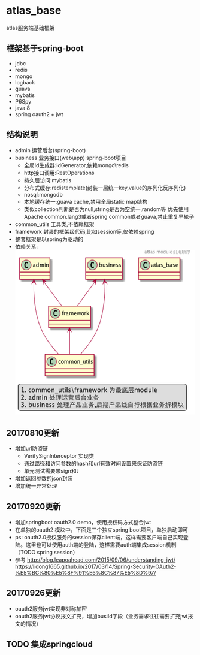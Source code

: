 atlas_base
==========

atlas服务端基础框架

## 框架基于spring-boot
- jdbc
- redis
- mongo
- logback
- guava
- mybatis
- P6Spy
- java 8
- spring oauth2 + jwt

## 结构说明
- admin 运营后台(spring-boot)
- business 业务接口(web\app) spring-boot项目
    - 全局Id生成器:IdGenerator,依赖mongo\redis
    - http接口调用:RestOperations
    - 持久层访问:mybatis
    - 分布式缓存:redistemplate(封装一层统一key,value的序列化反序列化)
    - nosql:mongodb
    - 本地缓存统一:guava cache,禁用全局static map结构
    - 类似collection判断是否为null,string是否为空统一,random等
    优先使用Apache common.lang3或者spring common或者guava,禁止重复早轮子
- common_utils 工具类,不依赖框架
- framework 封装的框架级代码,比如session等,仅依赖spring
- 整套框架是以spring为驱动的
- 依赖关系:
![依赖关系](seq-queue.png) 







## 20170810更新
- 增加url防盗链
    - VerifySignInterceptor 实现类
    - 通过路径和访问参数的hash和url有效时间设置来保证防盗链
    - 单元测试需要带sign和t
- 增加返回参数的json封装
- 增加统一异常处理


## 20170920更新
- 增加springboot oauth2.0 demo，使用授权码方式整合jwt
- 在单独的oauth2 模块中，下面是三个独立spring boot项目，单独启动即可
- ps: oauth2.0授权服务的session保存client端，这样需要客户端自己实现登陆。这里也可以使用auth端的登陆，这样需要auth端集成session机制（TODO spring session）
- 参考
   http://blog.leapoahead.com/2015/09/06/understanding-jwt/ 
   https://lidong1665.github.io/2017/03/14/Spring-Security-OAuth2-%E5%BC%80%E5%8F%91%E6%8C%87%E5%8D%97/

## 20170926更新
- oauth2服务jwt实现非对称加密
- oauth2服务jwt协议报文扩充，增加busiId字段（业务需求往往需要扩充jwt报文的情况）



## TODO 集成springcloud



